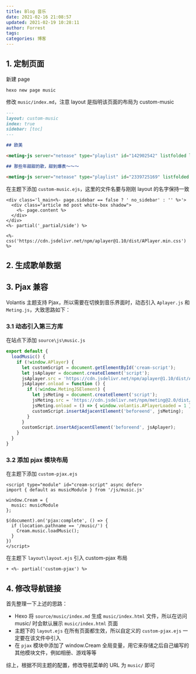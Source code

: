 ```yaml
---
title: Blog 音乐
date: 2021-02-16 21:08:57
updated: 2021-02-19 10:28:11
author: Forrest
tags:
categories: 博客
---
```


## 1. 定制页面

新建 page

```
hexo new page music
```

修改 `music/index.md`，注意 layout 是指明该页面的布局为 custom-music

```markdown
---
layout: custom-music
index: true
sidebar: [toc]
---

## 欧美

<meting-js server="netease" type="playlist" id="142902542" listfolded listmaxheight="150px"></meting-js>

## 那些年甜甜的歌，甜到爆表～～～

<meting-js server="netease" type="playlist" id="2339725169" listfolded listmaxheight="150px"></meting-js>
```

在主题下添加 `custom-music.ejs`，这里的文件名要与刚刚 layout 的名字保持一致

```ejs
<div class='l_main<%- page.sidebar == false ? ' no_sidebar' : '' %>'>
  <div class="article md post white-box shadow">
    <%- page.content %>
  </div>
</div>
<%- partial('_partial/side') %>

<%- css('https://cdn.jsdelivr.net/npm/aplayer@1.10/dist/APlayer.min.css') %>
```

## 2. 生成歌单数据


## 3. Pjax 兼容

Volantis 主题支持 Pjax，所以需要在切换到音乐界面时，动态引入 `Aplayer.js` 和 `Meting.js`，大致思路如下：

### 3.1 动态引入第三方库

在站点下添加 `source\js\music.js`

```js
export default {
  loadMusic() {
    if (!window.APlayer) {
      let customScript = document.getElementById('cream-script');
      let jsAplayer = document.createElement('script');
      jsAplayer.src = 'https://cdn.jsdelivr.net/npm/aplayer@1.10/dist/APlayer.min.js';
      jsAplayer.onload = function () {
        if (!window.MetingJSElement) {
          let jsMeting = document.createElement('script');
          jsMeting.src = 'https://cdn.jsdelivr.net/npm/meting@2.0/dist/Meting.min.js';
          jsMeting.onload = () => { window.volantis.APlayerLoaded = 1 }
          customScript.insertAdjacentElement('beforeend', jsMeting);
        }
      }
      customScript.insertAdjacentElement('beforeend', jsAplayer);
    }
  }
}
```

### 3.2 添加 pjax 模块布局

在主题下添加 `custom-pjax.ejs`

```ejs
<script type="module" id="cream-script" async defer>
import { default as musicModule } from '/js/music.js'

window.Cream = {
  music: musicModule
};

$(document).on('pjax:complete', () => {
  if (location.pathname == '/music/') {
    Cream.music.loadMusic();
  }
})
</script>
```

在主题下 `layout\layout.ejs` 引入 custom-pjax 布局

```git
+ <%- partial('custom-pjax') %>
```

## 4. 修改导航链接

首先整理一下上述的思路：

- Hexo 将 `source/music/index.md` 生成 `music/index.html` 文件，所以在访问 music/ 时会默认展示 `music/index.html` 页面
- 主题下的 `layout.ejs` 在所有页面都生效，所以自定义的 `custom-pjax.ejs` 一定要在该文件中引入
- 在 `pjax` 模块中添加了 window.Cream 全局变量，用它来存储之后自己编写的其他模块文件，例如相册、游戏等等

综上，根据不同主题的配置，修改导航菜单的 URL 为 `music/` 即可